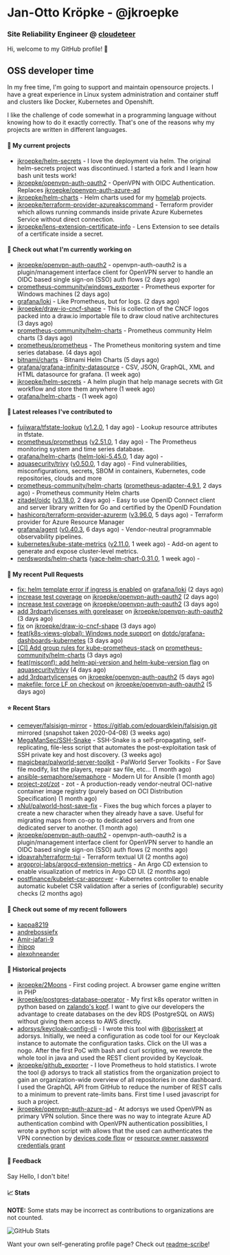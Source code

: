 # Jan-Otto Kröpke - @jkroepke
### Site Reliability Engineer @ [cloudeteer](https://cloudeteer.de/)

Hi, welcome to my GitHub profile! 👋

## OSS developer time
In my free time, I'm going to support and maintain opensource projects. I have a great experience in Linux system administration and container stuff and clusters like Docker, Kubernetes and Openshift.

I like the challenge of code somewhat in a programming language without knowing how to do it exactly correctly. That's one of the reasons why my projects are written in different languages.

#### 🌱 My current projects
- [jkroepke/helm-secrets](https://github.com/jkroepke/helm-secrets) - I love the deployment via helm. The original helm-secrets project was discontinued. I started a fork and I learn how bash unit tests work!
- [jkroepke/openvpn-auth-oauth2](https://github.com/jkroepke/openvpn-auth-oauth2) - OpenVPN with OIDC Authentication. Replaces  [jkroepke/openvpn-auth-azure-ad](https://github.com/jkroepke/openvpn-auth-azure-ad) 
- [jkroepke/helm-charts](https://github.com/jkroepke/helm-charts) - Helm charts used for my [homelab](https://github.com/jkroepke/homelab) projects.
- [jkroepke/terraform-provider-azureakscommand](https://github.com/jkroepke/terraform-provider-azureakscommand) - Terraform provider which allows running commands inside private Azure Kubernetes Service without direct connection.
- [jkroepke/lens-extension-certificate-info](https://github.com/jkroepke/lens-extension-certificate-info) - Lens Extension to see details of a certificate inside a secret.

#### 👷 Check out what I'm currently working on

- [jkroepke/openvpn-auth-oauth2](https://github.com/jkroepke/openvpn-auth-oauth2) - openvpn-auth-oauth2 is a plugin/management interface client for OpenVPN server to handle an OIDC based single sign-on (SSO) auth flows (2 days ago)
- [prometheus-community/windows_exporter](https://github.com/prometheus-community/windows_exporter) - Prometheus exporter for Windows machines (2 days ago)
- [grafana/loki](https://github.com/grafana/loki) - Like Prometheus, but for logs. (2 days ago)
- [jkroepke/draw-io-cncf-shape](https://github.com/jkroepke/draw-io-cncf-shape) - This is collection of the CNCF logos packed into a draw.io importable file to draw cloud native architectures (3 days ago)
- [prometheus-community/helm-charts](https://github.com/prometheus-community/helm-charts) - Prometheus community Helm charts (3 days ago)
- [prometheus/prometheus](https://github.com/prometheus/prometheus) - The Prometheus monitoring system and time series database. (4 days ago)
- [bitnami/charts](https://github.com/bitnami/charts) - Bitnami Helm Charts (5 days ago)
- [grafana/grafana-infinity-datasource](https://github.com/grafana/grafana-infinity-datasource) - CSV, JSON, GraphQL, XML and HTML datasource for grafana. (1 week ago)
- [jkroepke/helm-secrets](https://github.com/jkroepke/helm-secrets) - A helm plugin that help manage secrets with Git workflow and store them anywhere (1 week ago)
- [grafana/helm-charts](https://github.com/grafana/helm-charts) -  (1 week ago)

#### 🔭 Latest releases I've contributed to

- [fujiwara/tfstate-lookup](https://github.com/fujiwara/tfstate-lookup) ([v1.2.0](https://github.com/fujiwara/tfstate-lookup/releases/tag/v1.2.0), 1 day ago) - Lookup resource attributes in tfstate.
- [prometheus/prometheus](https://github.com/prometheus/prometheus) ([v2.51.0](https://github.com/prometheus/prometheus/releases/tag/v2.51.0), 1 day ago) - The Prometheus monitoring system and time series database.
- [grafana/helm-charts](https://github.com/grafana/helm-charts) ([helm-loki-5.45.0](https://github.com/grafana/helm-charts/releases/tag/helm-loki-5.45.0), 1 day ago) - 
- [aquasecurity/trivy](https://github.com/aquasecurity/trivy) ([v0.50.0](https://github.com/aquasecurity/trivy/releases/tag/v0.50.0), 1 day ago) - Find vulnerabilities, misconfigurations, secrets, SBOM in containers, Kubernetes, code repositories, clouds and more
- [prometheus-community/helm-charts](https://github.com/prometheus-community/helm-charts) ([prometheus-adapter-4.9.1](https://github.com/prometheus-community/helm-charts/releases/tag/prometheus-adapter-4.9.1), 2 days ago) - Prometheus community Helm charts
- [zitadel/oidc](https://github.com/zitadel/oidc) ([v3.18.0](https://github.com/zitadel/oidc/releases/tag/v3.18.0), 2 days ago) - Easy to use OpenID Connect client and server library written for Go and certified by the OpenID Foundation
- [hashicorp/terraform-provider-azurerm](https://github.com/hashicorp/terraform-provider-azurerm) ([v3.96.0](https://github.com/hashicorp/terraform-provider-azurerm/releases/tag/v3.96.0), 5 days ago) - Terraform provider for Azure Resource Manager
- [grafana/agent](https://github.com/grafana/agent) ([v0.40.3](https://github.com/grafana/agent/releases/tag/v0.40.3), 6 days ago) - Vendor-neutral programmable observability pipelines.
- [kubernetes/kube-state-metrics](https://github.com/kubernetes/kube-state-metrics) ([v2.11.0](https://github.com/kubernetes/kube-state-metrics/releases/tag/v2.11.0), 1 week ago) - Add-on agent to generate and expose cluster-level metrics.
- [nerdswords/helm-charts](https://github.com/nerdswords/helm-charts) ([yace-helm-chart-0.31.0](https://github.com/nerdswords/helm-charts/releases/tag/yace-helm-chart-0.31.0), 1 week ago) - 

#### 🔨 My recent Pull Requests

- [fix: helm template error if ingress is enabled](https://github.com/grafana/loki/pull/12241) on [grafana/loki](https://github.com/grafana/loki) (2 days ago)
- [increase test coverage](https://github.com/jkroepke/openvpn-auth-oauth2/pull/216) on [jkroepke/openvpn-auth-oauth2](https://github.com/jkroepke/openvpn-auth-oauth2) (2 days ago)
- [increase test coverage](https://github.com/jkroepke/openvpn-auth-oauth2/pull/215) on [jkroepke/openvpn-auth-oauth2](https://github.com/jkroepke/openvpn-auth-oauth2) (3 days ago)
- [add 3rdpartylicenses with goreleaser](https://github.com/jkroepke/openvpn-auth-oauth2/pull/214) on [jkroepke/openvpn-auth-oauth2](https://github.com/jkroepke/openvpn-auth-oauth2) (3 days ago)
- [fix](https://github.com/jkroepke/draw-io-cncf-shape/pull/7) on [jkroepke/draw-io-cncf-shape](https://github.com/jkroepke/draw-io-cncf-shape) (3 days ago)
- [feat(k8s-views-global): Windows node support](https://github.com/dotdc/grafana-dashboards-kubernetes/pull/103) on [dotdc/grafana-dashboards-kubernetes](https://github.com/dotdc/grafana-dashboards-kubernetes) (3 days ago)
- [[CI] Add group rules for kube-prometheus-stack](https://github.com/prometheus-community/helm-charts/pull/4363) on [prometheus-community/helm-charts](https://github.com/prometheus-community/helm-charts) (3 days ago)
- [feat(misconf): add helm-api-version and helm-kube-version flag](https://github.com/aquasecurity/trivy/pull/6332) on [aquasecurity/trivy](https://github.com/aquasecurity/trivy) (4 days ago)
- [add 3rdpartylicenses](https://github.com/jkroepke/openvpn-auth-oauth2/pull/213) on [jkroepke/openvpn-auth-oauth2](https://github.com/jkroepke/openvpn-auth-oauth2) (5 days ago)
- [makefile: force LF on checkout](https://github.com/jkroepke/openvpn-auth-oauth2/pull/212) on [jkroepke/openvpn-auth-oauth2](https://github.com/jkroepke/openvpn-auth-oauth2) (5 days ago)

#### ⭐ Recent Stars

- [cemeyer/falsisign-mirror](https://github.com/cemeyer/falsisign-mirror) - https://gitlab.com/edouardklein/falsisign.git mirrored (snapshot taken 2020-04-08) (3 weeks ago)
- [MegaManSec/SSH-Snake](https://github.com/MegaManSec/SSH-Snake) - SSH-Snake is a self-propagating, self-replicating, file-less script that automates the post-exploitation task of SSH private key and host discovery. (3 weeks ago)
- [magicbear/palworld-server-toolkit](https://github.com/magicbear/palworld-server-toolkit) - PalWorld Server Toolkits - For Save file modify, list the players, repair sav file, etc... (1 month ago)
- [ansible-semaphore/semaphore](https://github.com/ansible-semaphore/semaphore) - Modern UI for Ansible (1 month ago)
- [project-zot/zot](https://github.com/project-zot/zot) - zot - A production-ready vendor-neutral OCI-native container image registry (purely based on OCI Distribution Specification) (1 month ago)
- [xNul/palworld-host-save-fix](https://github.com/xNul/palworld-host-save-fix) - Fixes the bug which forces a player to create a new character when they already have a save. Useful for migrating maps from co-op to dedicated servers and from one dedicated server to another. (1 month ago)
- [jkroepke/openvpn-auth-oauth2](https://github.com/jkroepke/openvpn-auth-oauth2) - openvpn-auth-oauth2 is a plugin/management interface client for OpenVPN server to handle an OIDC based single sign-on (SSO) auth flows (2 months ago)
- [idoavrah/terraform-tui](https://github.com/idoavrah/terraform-tui) - Terraform textual UI (2 months ago)
- [argoproj-labs/argocd-extension-metrics](https://github.com/argoproj-labs/argocd-extension-metrics) - An Argo CD extension to enable visualization of metrics in Argo CD UI. (2 months ago)
- [postfinance/kubelet-csr-approver](https://github.com/postfinance/kubelet-csr-approver) - Kubernetes controller to enable automatic kubelet CSR validation after a series of (configurable) security checks (2 months ago)

#### 👯 Check out some of my recent followers

- [kappa8219](https://github.com/kappa8219)
- [andrebossiefx](https://github.com/andrebossiefx)
- [Amir-jafari-9](https://github.com/Amir-jafari-9)
- [ihipop](https://github.com/ihipop)
- [alexohneander](https://github.com/alexohneander)

#### 📜 Historical projects
- [jkroepke/2Moons](https://github.com/jkroepke/2Moons) - First coding project. A browser game engine written in PHP
- [jkroepke/postgres-database-operator](https://github.com/jkroepke/postgres-database-operator) - My first k8s operator written in python based on [zalando's kopf](https://github.com/zalando-incubator/kopf). I want to give our developers the advantage to create databases on the dev RDS (PostgreSQL on AWS) without giving them access to AWS directly.
- [adorsys/keycloak-config-cli](https://github.com/adorsys/keycloak-config-cli) - I wrote this tool with [@borisskert](https://github.com/borisskert) at adorsys. Initially, we need a configuration as code tool for our Keycloak instance to automate the configuration tasks. Click on the UI was a nogo. After the first PoC with bash and curl scripting, we rewrote the whole tool in java and used the REST client provided by Keycloak.
- [jkroepke/github_exporter](https://github.com/jkroepke/github_exporter) - I love Prometheus to hold statistics. I wrote the tool @ adorsys to track all statistics from the organization project to gain an organization-wide overview of all repositories in one dashboard. I used the GraphQL API from GitHub to reduce the number of REST calls to a minimum to prevent rate-limits bans. First time I used javascript for such a project.
- [jkroepke/openvpn-auth-azure-ad](https://github.com/jkroepke/openvpn-auth-azure-ad) - At adorsys we used OpenVPN as primary VPN solution. Since there was no way to integrate Azure AD authentication combind with OpenVPN authentication possiblities, I wrote a python script with allows that the used can authenticates the VPN connection by [devices code flow](https://docs.microsoft.com/en-us/azure/active-directory/develop/v2-oauth2-device-code) or [resource owner password credentials grant](https://docs.microsoft.com/en-us/azure/active-directory/develop/v2-oauth-ropc)

#### 💬 Feedback

Say Hello, I don't bite!

#### 📈 Stats

**NOTE:** Some stats may be incorrect as contributions to organizations
are not counted.

![GitHub Stats](https://github-readme-stats.vercel.app/api?username=jkroepke&count_private=false&theme=tokyonight&show_icons=true)

Want your own self-generating profile page? Check out [readme-scribe](https://github.com/muesli/readme-scribe)!
